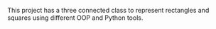 This project has a three connected class to represent rectangles and squares using different OOP and Python tools.

